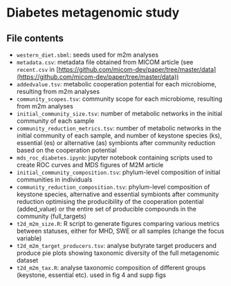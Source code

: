 # Diabetes metagenomic study

## File contents

* `western_diet.sbml`: seeds used for m2m analyses
* `metadata.csv`: metadata file obtained from MICOM article (see `recent.csv` in [https://github.com/micom-dev/paper/tree/master/data](https://github.com/micom-dev/paper/tree/master/data))
* `addedvalue.tsv`: metabolic cooperation potential for each microbiome, resulting from m2m analyses
* `community_scopes.tsv`: community scope for each microbiome, resulting from m2m analyses
* `initial_community_size.tsv`: number of metabolic networks in the initial community of each sample
* `community_reduction_metrics.tsv`: number of metabolic networks in the initial community of each sample, and number of keystone species (ks), essential (es) or alternative (as) symbionts after community reduction based on the cooperation potential
* `mds_roc_diabetes.ipynb`: jupyter notebook containing scripts used to create ROC curves and MDS figures of M2M article
* `initial_community_composition.tsv`: phylum-level composition of initial communities in individuals
* `community_reduction_composition.tsv`: phylum-level composition of keystone species, alternative and essential symbionts after community reduction optimising the producibility of the cooperation potential (added_value) or the entire set of producible compounds in the community (full_targets)
* `t2d_m2m_size.R`: R script to generate figures comparing various metrics between statuses, either for MHD, SWE or all samples (change the focus variable)
* `t2d_m2m_target_producers.tsv`: analyse butyrate target producers and produce pie plots showing taxonomic diversity of the full metagenomic dataset
* `t2d_m2m_tax.R`: analyse taxonomic composition of different groups (keystone, essential etc). used in fig 4 and supp figs
